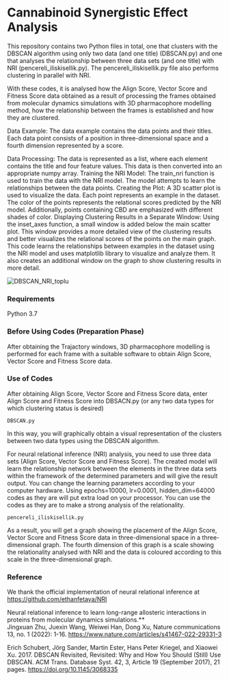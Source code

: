 # Cannabinoid Synergistic Effect Analysis

This repository contains two Python files in total, one that clusters with the DBSCAN algorithm using only two data (and one title) (DBSCAN.py) and one that analyses the relationship between three data sets (and one title) with NRI (pencereli_iliskisellik.py). The pencereli_iliskisellik.py file also performs clustering in parallel with NRI.

With these codes, it is analysed how the Align Score, Vector Score and Fitness Score data obtained as a result of processing the frames obtained from molecular dynamics simulations with 3D pharmacophore modelling method, how the relationship between the frames is established and how they are clustered. 

Data Example: The data example contains the data points and their titles. Each data point consists of a position in three-dimensional space and a fourth dimension represented by a score.

Data Processing: The data is represented as a list, where each element contains the title and four feature values. This data is then converted into an appropriate numpy array. Training the NRI Model: The train_nri function is used to train the data with the NRI model. The model attempts to learn the relationships between the data points. Creating the Plot: A 3D scatter plot is used to visualize the data. Each point represents an example in the dataset. The color of the points represents the relational scores predicted by the NRI model. Additionally, points containing CBD are emphasized with different shades of color. Displaying Clustering Results in a Separate Window: Using the inset_axes function, a small window is added below the main scatter plot. This window provides a more detailed view of the clustering results and better visualizes the relational scores of the points on the main graph. This code learns the relationships between examples in the dataset using the NRI model and uses matplotlib library to visualize and analyze them. It also creates an additional window on the graph to show clustering results in more detail.


![DBSCAN_NRI_toplu](https://github.com/cannabinoid13/cannabinoid/assets/166438571/0050c557-74e8-4ffb-98d8-1d6dba5fb00f)

### Requirements
Python 3.7

### Before Using Codes (Preparation Phase)

After obtaining the Trajactory windows, 3D pharmacophore modelling is performed for each frame with a suitable software to obtain Align Score, Vector Score and Fitness Score data.

### Use of Codes

After obtaining Align Score, Vector Score and Fitness Score data, enter Align Score and Fitness Score into DBSACN.py (or any two data types for which clustering status is desired)

```
DBSCAN.py
```

In this way, you will graphically obtain a visual representation of the clusters between two data types using the DBSCAN algorithm.

For neural relational inference (NRI) analysis, you need to use three data sets (Align Score, Vector Score and Fitness Score). The created model will learn the relationship network between the elements in the three data sets within the framework of the determined parameters and will give the result output. You can change the learning parameters according to your computer hardware. Using epochs=10000, lr=0.0001, hidden_dim=64000 codes as they are will put extra load on your processor. You can use the codes as they are to make a strong analysis of the relationality.


```
pencereli_iliskisellik.py

```

As a result, you will get a graph showing the placement of the Align Score, Vector Score and Fitness Score data in three-dimensional space in a three-dimensional graph. The fourth dimension of this graph is a scale showing the relationality analysed with NRI and the data is coloured according to this scale in the three-dimensional graph.

### Reference
We thank the official implementation of neural relational inference at
https://github.com/ethanfetaya/NRI

Neural relational inference to learn long-range allosteric interactions in proteins from molecular dynamics simulations.**  
Jingxuan Zhu,  Juexin Wang, Weiwei Han,  Dong Xu,
Nature communications 13, no. 1 (2022): 1-16.
https://www.nature.com/articles/s41467-022-29331-3

Erich Schubert, Jörg Sander, Martin Ester, Hans Peter Kriegel, and Xiaowei Xu. 2017. DBSCAN Revisited, Revisited: Why and How You Should (Still) Use DBSCAN. ACM Trans. Database Syst. 42, 3, Article 19 (September 2017), 21 pages. https://doi.org/10.1145/3068335



